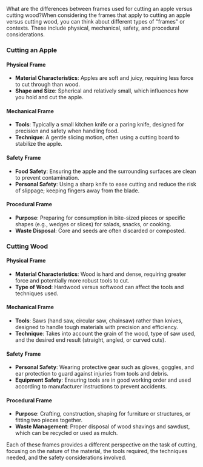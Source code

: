 What are the differences between frames used for cutting an apple versus cutting wood?When considering the frames that apply to cutting an apple versus cutting wood, you can think about different types of "frames" or contexts. These include physical, mechanical, safety, and procedural considerations.

### Cutting an Apple

#### Physical Frame
- **Material Characteristics**: Apples are soft and juicy, requiring less force to cut through than wood.
- **Shape and Size**: Spherical and relatively small, which influences how you hold and cut the apple.

#### Mechanical Frame
- **Tools**: Typically a small kitchen knife or a paring knife, designed for precision and safety when handling food.
- **Technique**: A gentle slicing motion, often using a cutting board to stabilize the apple.

#### Safety Frame
- **Food Safety**: Ensuring the apple and the surrounding surfaces are clean to prevent contamination.
- **Personal Safety**: Using a sharp knife to ease cutting and reduce the risk of slippage; keeping fingers away from the blade.

#### Procedural Frame
- **Purpose**: Preparing for consumption in bite-sized pieces or specific shapes (e.g., wedges or slices) for salads, snacks, or cooking.
- **Waste Disposal**: Core and seeds are often discarded or composted.

### Cutting Wood

#### Physical Frame
- **Material Characteristics**: Wood is hard and dense, requiring greater force and potentially more robust tools to cut.
- **Type of Wood**: Hardwood versus softwood can affect the tools and techniques used.

#### Mechanical Frame
- **Tools**: Saws (hand saw, circular saw, chainsaw) rather than knives, designed to handle tough materials with precision and efficiency.
- **Technique**: Takes into account the grain of the wood, type of saw used, and the desired end result (straight, angled, or curved cuts).

#### Safety Frame
- **Personal Safety**: Wearing protective gear such as gloves, goggles, and ear protection to guard against injuries from tools and debris.
- **Equipment Safety**: Ensuring tools are in good working order and used according to manufacturer instructions to prevent accidents.

#### Procedural Frame
- **Purpose**: Crafting, construction, shaping for furniture or structures, or fitting two pieces together.
- **Waste Management**: Proper disposal of wood shavings and sawdust, which can be recycled or used as mulch.

Each of these frames provides a different perspective on the task of cutting, focusing on the nature of the material, the tools required, the techniques needed, and the safety considerations involved.